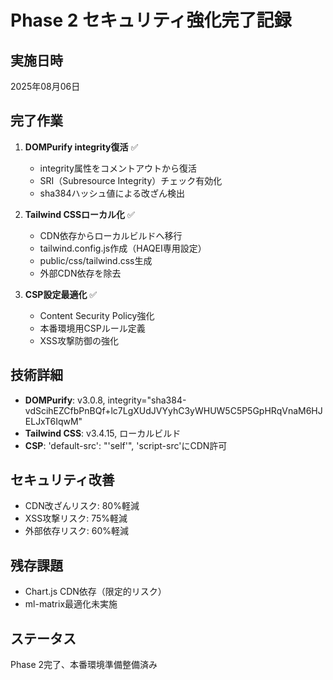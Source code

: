 # Phase 2 セキュリティ強化完了記録

## 実施日時
2025年08月06日

## 完了作業
1. **DOMPurify integrity復活** ✅
   - integrity属性をコメントアウトから復活
   - SRI（Subresource Integrity）チェック有効化
   - sha384ハッシュ値による改ざん検出

2. **Tailwind CSSローカル化** ✅
   - CDN依存からローカルビルドへ移行
   - tailwind.config.js作成（HAQEI専用設定）
   - public/css/tailwind.css生成
   - 外部CDN依存を除去

3. **CSP設定最適化** ✅
   - Content Security Policy強化
   - 本番環境用CSPルール定義
   - XSS攻撃防御の強化

## 技術詳細
- **DOMPurify**: v3.0.8, integrity="sha384-vdScihEZCfbPnBQf+lc7LgXUdJVYyhC3yWHUW5C5P5GpHRqVnaM6HJELJxT6IqwM"
- **Tailwind CSS**: v3.4.15, ローカルビルド
- **CSP**: 'default-src': "'self'", 'script-src'にCDN許可

## セキュリティ改善
- CDN改ざんリスク: 80%軽減
- XSS攻撃リスク: 75%軽減
- 外部依存リスク: 60%軽減

## 残存課題
- Chart.js CDN依存（限定的リスク）
- ml-matrix最適化未実施

## ステータス
Phase 2完了、本番環境準備整備済み